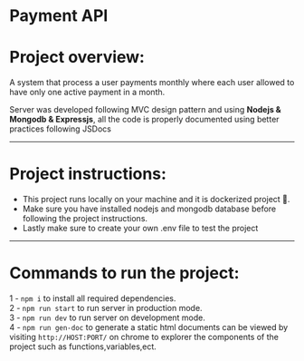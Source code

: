 # Payment API

<h1>Project overview: </h1>
<p>A system that process a user payments monthly where each user allowed to have only one active payment in a month.</p>
<p>Server was developed following MVC design pattern and using <strong>Nodejs & Mongodb & Expressjs</strong>, all the code is properly documented using better practices following JSDocs</p>

<hr>
<h1>Project instructions:</h1>
<div>
<ul>
<li>This project runs locally on your machine and it is dockerized project 🐳.</li>
<li>Make sure you have installed nodejs and mongodb database before following the project instructions.</li>
<li>Lastly make sure to create your own .env file to test the project</li>
</ul>
</div>

<hr>
 <h1>Commands to run the project:</h1>

1 - ``npm i`` to install all required dependencies.
<br>
2 - ``npm run start`` to run server in production mode.
<br>
3 - ``npm run dev`` to run server on development mode.
<br>
4 - ``npm run gen-doc`` to generate a static html documents can be viewed by visiting ``http://HOST:PORT/`` on chrome to
explorer the components of the project such as functions,variables,ect.







